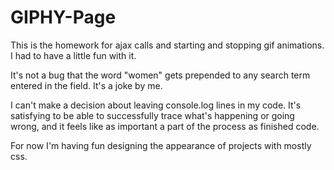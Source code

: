 # GIPHY-Page

This is the homework for ajax calls and starting and stopping gif 
animations. I had to have a little fun with it.

It's not a bug that the word "women" gets prepended to any search 
term entered in the field. It's a joke by me.

I can't make a decision about leaving console.log lines in my code. 
It's satisfying to be able to successfully trace what's happening or 
going wrong, and it feels like as important a part of the process as 
finished code.

For now I'm having fun designing the appearance of projects with 
mostly css.
